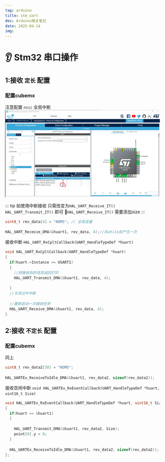 ```yaml
---
tag: arduino
title: stm_uart
des: Arduino相关笔记
date: 2025-04-14
img: 
---
```


# :ear: Stm32 串口操作

## 1:接收 `定长` 配置

### 配置cubemx

注意配置 `nvic` 全局中断
![img](./img/uart01.png)

::: tip
 如使用中断接收 只需改变为`HAL_UART_Receive_IT()` `HAL_UART_Transmit_IT()` 即可
 :book:`HAL_UART_Receive_IT()` 需要添加size
:::


```c
uint8_t rev_data[4] = "NOMS"; // 全局变量

HAL_UART_Receive_DMA(&huart1, rev_data, 4);//在while前产生一次
```


接收中断  `HAL_UART_RxCpltCallback(UART_HandleTypeDef *huart)`
```c
void HAL_UART_RxCpltCallback(UART_HandleTypeDef *huart)
{
  if(huart->Instance == USART1)
  { 
    //把接收到的信息返回打印
    HAL_UART_Transmit_DMA(&huart1, rev_data, 4);
    
  }
  //关闭过半中断
  
  //重新启动一次接收任务
  HAL_UART_Receive_DMA(&huart1, rev_data, 4);
}
```


## 2:接收 `不定长` 配置
### 配置cubemx
同上

```c
uint8_t rev_data2[50] = "NOMS";

HAL_UARTEx_ReceiveToIdle_DMA(&huart1, rev_data2, sizeof(rev_data2));
```

接收空闲中断 `void HAL_UARTEx_RxEventCallback(UART_HandleTypeDef *huart, uint16_t Size)`
```c
void HAL_UARTEx_RxEventCallback(UART_HandleTypeDef *huart, uint16_t Size)
{
  if(huart == &huart1)
  {

    HAL_UART_Transmit_DMA(&huart1, rev_data2, Size);
    point[0].y = 0;
  }

  HAL_UARTEx_ReceiveToIdle_DMA(&huart1, rev_data2, sizeof(rev_data2));
};
```



